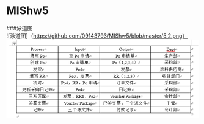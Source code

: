 # MIShw5
###泳道图<br/>
![泳道图]（https://github.com/09143793/MIShw5/blob/master/5.2.png）
![表](https://github.com/09143793/MIShw5/blob/master/5.1.png)
